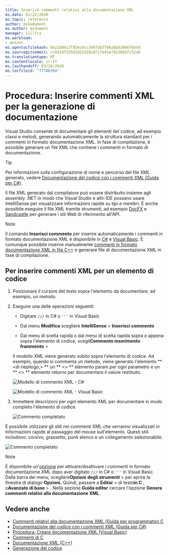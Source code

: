 ```yaml
---
title: Inserire commenti relativi alla documentazione XML
ms.date: 01/22/2020
ms.topic: reference
author: mikadumont
ms.author: midumont
manager: jillfra
ms.workload:
- dotnet
ms.openlocfilehash: 0e21d0617f954c0cc34975b7f8626b83966f6b5d
ms.sourcegitcommit: cc841df335d1d22d281871fe41e74238d2fc52a6
ms.translationtype: MT
ms.contentlocale: it-IT
ms.lasthandoff: 03/18/2020
ms.locfileid: "77706394"
---
```

# <a name="how-to-insert-xml-comments-for-documentation-generation"></a>Procedura: Inserire commenti XML per la generazione di documentazione

Visual Studio consente di documentare gli elementi del codice, ad esempio classi e metodi, generando automaticamente la struttura standard per i commenti in formato documentazione XML. In fase di compilazione, è possibile generare un file XML che contiene i commenti in formato di documentazione.

> [!TIP]
> Per informazioni sulla configurazione di nome e percorso del file XML generato, vedere [Documentazione del codice con i commenti XML (Guida per C#)](/dotnet/csharp/codedoc).

Il file XML generato dal compilatore può essere distribuito insieme agli assembly .NET in modo che Visual Studio e altri IDE possano usare IntelliSense per visualizzare informazioni rapide su tipi e membri. È anche possibile eseguire il file XML tramite strumenti, ad esempio [DocFX](https://dotnet.github.io/docfx/) e [Sandcastle](https://www.microsoft.com/download/details.aspx?id=10526) per generare i siti Web di riferimento all'API.

> [!NOTE]
> Il comando **Inserisci commento** per inserire automaticamente i commenti in formato documentazione XML è disponibile in [C#](/dotnet/csharp/programming-guide/xmldoc/xml-documentation-comments) e [Visual Basic](/dotnet/visual-basic/programming-guide/program-structure/how-to-create-xml-documentation). È comunque possibile inserire manualmente [commenti in formato documentazione XML in file C++](/cpp/build/reference/xml-documentation-visual-cpp) e generare file di documentazione XML in fase di compilazione.

## <a name="to-insert-xml-comments-for-a-code-element"></a>Per inserire commenti XML per un elemento di codice

1. Posizionare il cursore del testo sopra l'elemento da documentare, ad esempio, un metodo.

2. Eseguire una delle operazioni seguenti:

   - Digitare `///` in C# o `'''` in Visual Basic

   - Dal menu **Modifica** scegliere **IntelliSense** > **Inserisci commento**

   - Dal menu di scelta rapida o dal menu di scelta rapida sopra o appena sopra l'elemento di codice, scegli**Commento inserimento** **frammento** > 

   Il modello XML viene generato subito sopra l'elemento di codice. Ad esempio, quando si commenta un metodo, viene generato l'elemento ** \<di riepilogo,\> ** un ** \<\> ** elemento param per ogni parametro e un ** \<\> ** elemento returns per documentare il valore restituito.

   ![Modello di commento XML - C#](media/doc-preview-cs.png)

   ![Modello di commento XML - Visual Basic](media/doc-preview-vb.png)

3. Immettere descrizioni per ogni elemento XML per documentare in modo completo l'elemento di codice.

   ![Commento completato](media/doc-result-cs.png)

È possibile utilizzare gli stili nei commenti XML che verranno visualizzati in Informazioni rapide al passaggio del mouse sull'elemento. Questi stili includono: corsivo, grassetto, punti elenco e un collegamento selezionabile.

   ![Commento completato](media/doc-style-cs.png) 

> [!NOTE]
> È disponibile un'[opzione](../../ide/reference/options-text-editor-csharp-advanced.md) per attivare/disattivare i commenti in formato documentazione XML dopo aver digitato `///` in C# o `'''` in Visual Basic. Dalla barra dei menu, scegliere**Opzioni** **degli strumenti** > per aprire la finestra di dialogo **Opzioni.** Quindi, passare a **Editor** > di testo**in C** , o**Avanzate** **di base** > . Nella sezione **Guida editor** cercare l'opzione **Genera commenti relativi alla documentazione XML**.

## <a name="see-also"></a>Vedere anche

- [Commenti relativi alla documentazione XML (Guida per programmatori C](/dotnet/csharp/programming-guide/xmldoc/xml-documentation-comments)
- [Documentazione del codice con i commenti XML (Guida per C#)](/dotnet/csharp/codedoc)
- [Procedura: Creare documentazione XML (Visual Basic)](/dotnet/visual-basic/programming-guide/program-structure/how-to-create-xml-documentation)
- [Commenti di C](/cpp/cpp/comments-cpp)
- [Documentazione XML (C++)](/cpp/build/reference/xml-documentation-visual-cpp)
- [Generazione del codice](../code-generation-in-visual-studio.md)
